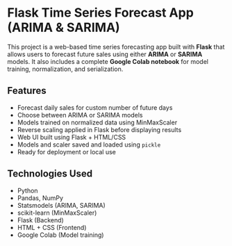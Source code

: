 # Flask Time Series Forecast App (ARIMA & SARIMA)

This project is a web-based time series forecasting app built with **Flask** that allows users to forecast future sales using either **ARIMA** or **SARIMA** models. It also includes a complete **Google Colab notebook** for model training, normalization, and serialization.


## Features

- Forecast daily sales for custom number of future days
- Choose between ARIMA or SARIMA models
- Models trained on normalized data using MinMaxScaler
- Reverse scaling applied in Flask before displaying results
- Web UI built using Flask + HTML/CSS
- Models and scaler saved and loaded using `pickle`
- Ready for deployment or local use


## Technologies Used

- Python
- Pandas, NumPy
- Statsmodels (ARIMA, SARIMA)
- scikit-learn (MinMaxScaler)
- Flask (Backend)
- HTML + CSS (Frontend)
- Google Colab (Model training)



